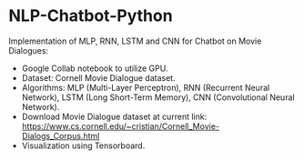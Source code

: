 # NLP-Chatbot-Python
Implementation of MLP, RNN, LSTM and CNN for Chatbot on Movie Dialogues:
- Google Collab notebook to utilize GPU.
- Dataset: Cornell Movie Dialogue dataset.
- Algorithms: MLP (Multi-Layer Perceptron), RNN (Recurrent Neural Network), LSTM (Long Short-Term Memory), CNN (Convolutional Neural Network).
- Download Movie Dialogue dataset at current link:
https://www.cs.cornell.edu/~cristian/Cornell_Movie-Dialogs_Corpus.html
- Visualization using Tensorboard.

